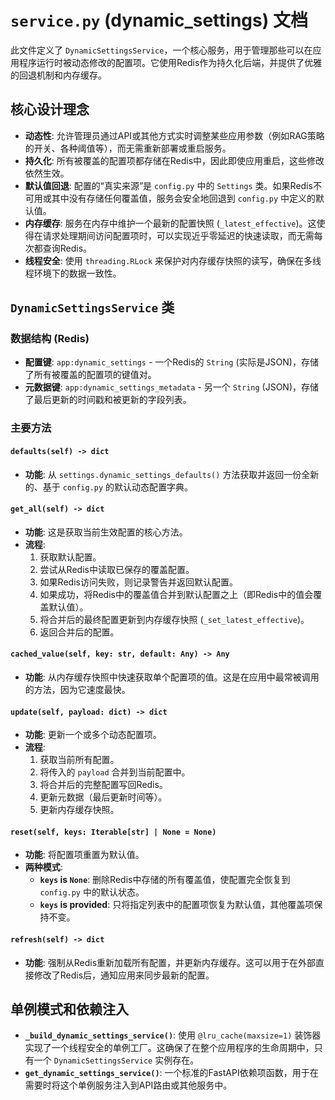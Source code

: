 # `service.py` (dynamic_settings) 文档

此文件定义了 `DynamicSettingsService`，一个核心服务，用于管理那些可以在应用程序运行时被动态修改的配置项。它使用Redis作为持久化后端，并提供了优雅的回退机制和内存缓存。

## 核心设计理念

- **动态性**: 允许管理员通过API或其他方式实时调整某些应用参数（例如RAG策略的开关、各种阈值等），而无需重新部署或重启服务。
- **持久化**: 所有被覆盖的配置项都存储在Redis中，因此即使应用重启，这些修改依然生效。
- **默认值回退**: 配置的“真实来源”是 `config.py` 中的 `Settings` 类。如果Redis不可用或其中没有存储任何覆盖值，服务会安全地回退到 `config.py` 中定义的默认值。
- **内存缓存**: 服务在内存中维护一个最新的配置快照 (`_latest_effective`)。这使得在请求处理期间访问配置项时，可以实现近乎零延迟的快速读取，而无需每次都查询Redis。
- **线程安全**: 使用 `threading.RLock` 来保护对内存缓存快照的读写，确保在多线程环境下的数据一致性。

## `DynamicSettingsService` 类

### 数据结构 (Redis)
- **配置键**: `app:dynamic_settings` - 一个Redis的 `String` (实际是JSON)，存储了所有被覆盖的配置项的键值对。
- **元数据键**: `app:dynamic_settings_metadata` - 另一个 `String` (JSON)，存储了最后更新的时间戳和被更新的字段列表。

### 主要方法

#### `defaults(self) -> dict`
- **功能**: 从 `settings.dynamic_settings_defaults()` 方法获取并返回一份全新的、基于 `config.py` 的默认动态配置字典。

#### `get_all(self) -> dict`
- **功能**: 这是获取当前生效配置的核心方法。
- **流程**:
    1.  获取默认配置。
    2.  尝试从Redis中读取已保存的覆盖配置。
    3.  如果Redis访问失败，则记录警告并返回默认配置。
    4.  如果成功，将Redis中的覆盖值合并到默认配置之上（即Redis中的值会覆盖默认值）。
    5.  将合并后的最终配置更新到内存缓存快照 (`_set_latest_effective`)。
    6.  返回合并后的配置。

#### `cached_value(self, key: str, default: Any) -> Any`
- **功能**: 从内存缓存快照中快速获取单个配置项的值。这是在应用中最常被调用的方法，因为它速度最快。

#### `update(self, payload: dict) -> dict`
- **功能**: 更新一个或多个动态配置项。
- **流程**:
    1.  获取当前所有配置。
    2.  将传入的 `payload` 合并到当前配置中。
    3.  将合并后的完整配置写回Redis。
    4.  更新元数据（最后更新时间等）。
    5.  更新内存缓存快照。

#### `reset(self, keys: Iterable[str] | None = None)`
- **功能**: 将配置项重置为默认值。
- **两种模式**:
    - **`keys` is `None`**: 删除Redis中存储的所有覆盖值，使配置完全恢复到 `config.py` 中的默认状态。
    - **`keys` is provided**: 只将指定列表中的配置项恢复为默认值，其他覆盖项保持不变。

#### `refresh(self) -> dict`
- **功能**: 强制从Redis重新加载所有配置，并更新内存缓存。这可以用于在外部直接修改了Redis后，通知应用来同步最新的配置。

## 单例模式和依赖注入

- **`_build_dynamic_settings_service()`**: 使用 `@lru_cache(maxsize=1)` 装饰器实现了一个线程安全的单例工厂。这确保了在整个应用程序的生命周期中，只有一个 `DynamicSettingsService` 实例存在。
- **`get_dynamic_settings_service()`**: 一个标准的FastAPI依赖项函数，用于在需要时将这个单例服务注入到API路由或其他服务中。
